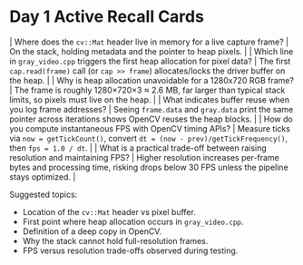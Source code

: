 # Day 1 Active Recall Cards

| Where does the `cv::Mat` header live in memory for a live capture frame? | On the stack, holding metadata and the pointer to heap pixels. |
| Which line in `gray_video.cpp` triggers the first heap allocation for pixel data? | The first `cap.read(frame)` call (or `cap >> frame`) allocates/locks the driver buffer on the heap. |
| Why is heap allocation unavoidable for a 1280x720 RGB frame? | The frame is roughly 1280×720×3 ≈ 2.6 MB, far larger than typical stack limits, so pixels must live on the heap. |
| What indicates buffer reuse when you log frame addresses? | Seeing `frame.data` and `gray.data` print the same pointer across iterations shows OpenCV reuses the heap blocks. |
| How do you compute instantaneous FPS with OpenCV timing APIs? | Measure ticks via `now = getTickCount()`, convert `dt = (now - prev)/getTickFrequency()`, then `fps = 1.0 / dt`. |
| What is a practical trade-off between raising resolution and maintaining FPS? | Higher resolution increases per-frame bytes and processing time, risking drops below 30 FPS unless the pipeline stays optimized. |


Suggested topics:
- Location of the `cv::Mat` header vs pixel buffer.
- First point where heap allocation occurs in `gray_video.cpp`.
- Definition of a deep copy in OpenCV.
- Why the stack cannot hold full-resolution frames.
- FPS versus resolution trade-offs observed during testing.
